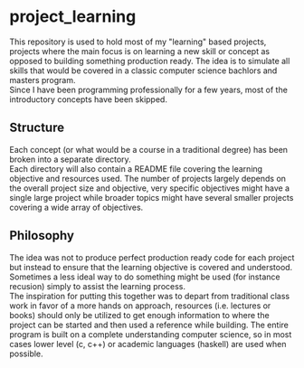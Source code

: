 # project_learning
This repository is used to hold most of my "learning" based projects, projects where the main focus is on learning a new skill or concept as opposed to building something production ready.
The idea is to simulate all skills that would be covered in a classic computer science bachlors and masters program.  
Since I have been programming professionally for a few years, most of the introductory concepts have been skipped.
## Structure
Each concept (or what would be a course in a traditional degree) has been broken into a separate directory.  
Each directory will also contain a README file covering the learning objective and resources used.  The number of
projects largely depends on the overall project size and objective, very specific objectives might have a single large project
while broader topics might have several smaller projects covering a wide array of objectives.
## Philosophy
The idea was not to produce perfect production ready code for each project but instead to ensure that the learning objective is covered and understood.  
Sometimes a less ideal way to do something might be used (for instance recusion) simply to assist the learning process.  
The inspiration for putting this together was to depart from traditional class work in favor of a more hands on approach, 
resources (i.e. lectures or books) should only be utilized to get enough information to where the project can be started and then used a reference while building.
The entire program is built on a complete understanding computer science, so in most cases lower level (c, c++) or academic languages (haskell) are used when possible.

